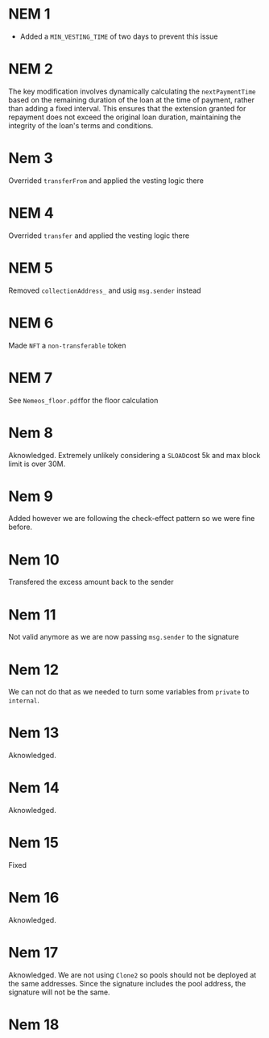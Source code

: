 # NEM 1

- Added a `MIN_VESTING_TIME` of two days to prevent this issue

# NEM 2

The key modification involves dynamically calculating the `nextPaymentTime` based on the remaining duration of the loan at the time of payment, rather than adding a fixed interval. This ensures that the extension granted for repayment does not exceed the original loan duration, maintaining the integrity of the loan's terms and conditions.

# Nem 3

Overrided `transferFrom` and applied the vesting logic there

# NEM 4

Overrided `transfer` and applied the vesting logic there

# NEM 5

Removed `collectionAddress_` and usig `msg.sender` instead

# NEM 6

Made `NFT` a `non-transferable` token

# NEM 7

See `Nemeos_floor.pdf`for the floor calculation

# Nem 8

Aknowledged. Extremely unlikely considering a `SLOAD`cost 5k and max block limit is over 30M.

# Nem 9

Added however we are following the check-effect pattern so we were fine before.

# Nem 10

Transfered the excess amount back to the sender

# Nem 11

Not valid anymore as we are now passing `msg.sender` to the signature

# Nem 12

We can not do that as we needed to turn some variables from `private` to `internal`.

# Nem 13

Aknowledged.

# Nem 14

Aknowledged.

# Nem 15

Fixed

# Nem 16

Aknowledged.

# Nem 17

Aknowledged. We are not using `Clone2` so pools should not be deployed at the same addresses. Since the signature includes the pool address, the signature will not be the same.

# Nem 18

